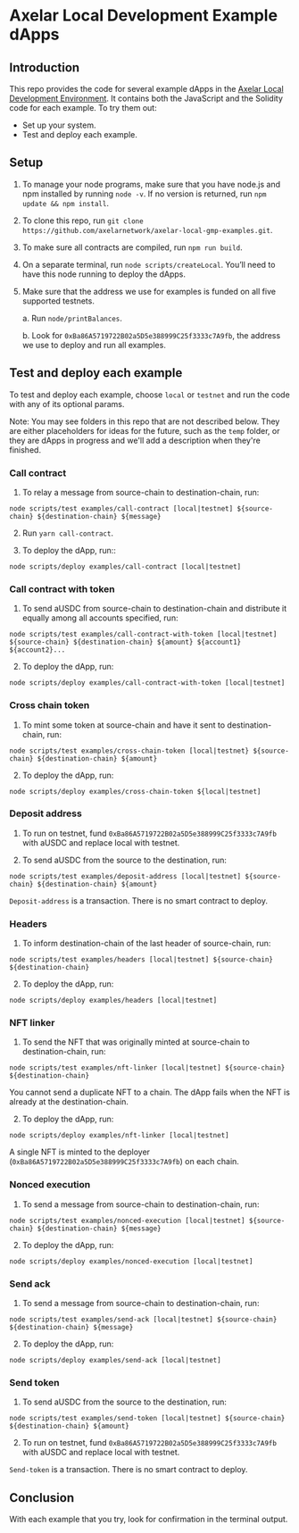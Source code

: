# Axelar Local Development Example dApps

## Introduction

This repo provides the code for several example dApps in the [Axelar Local Development Environment](https://github.com/axelarnetwork/axelar-local-dev). It contains both the JavaScript and the Solidity code for each example. To try them out:

- Set up your system.
- Test and deploy each example.

## Setup

1. To manage your node programs, make sure that you have node.js and npm installed by running `node -v`. If no version is returned, run
`npm update && npm install`.

2. To clone this repo, run `git clone https://github.com/axelarnetwork/axelar-local-gmp-examples.git`.
3. To make sure all contracts are compiled, run `npm run build`.
4. On a separate terminal, run `node scripts/createLocal`. You’ll need to have this node running to deploy the dApps.
5. Make sure that the address we use for examples is funded on all five supported testnets. 

   a. Run `node/printBalances`.

   b. Look for `0xBa86A5719722B02a5D5e388999C25f3333c7A9fb`, the address we use to deploy and run all examples.

## Test and deploy each example

To test and deploy each example, choose `local` or `testnet` and run the code with any of its optional params.

Note: You may see folders in this repo that are not described below. They are either placeholders for ideas for the future, such as the `temp` folder, or they are dApps in progress and we'll add a description when they're finished.

### Call contract

1. To relay a message from source-chain to destination-chain, run:

`node scripts/test examples/call-contract [local|testnet] ${source-chain} ${destination-chain} ${message}`

2. Run `yarn call-contract`.

3. To deploy the dApp, run::

`node scripts/deploy examples/call-contract [local|testnet]`

### Call contract with token

1. To send aUSDC from source-chain to destination-chain and distribute it equally among all accounts specified, run:

`node scripts/test examples/call-contract-with-token [local|testnet] ${source-chain} ${destination-chain} ${amount} ${account1} ${account2}...`

2. To deploy the dApp, run:

`node scripts/deploy examples/call-contract-with-token [local|testnet]`

### Cross chain token

1. To mint some token at source-chain and have it sent to destination-chain, run:

`node scripts/test examples/cross-chain-token [local|testnet} ${source-chain} ${destination-chain} ${amount}`

2. To deploy the dApp, run:

`node scripts/deploy examples/cross-chain-token ${local|testnet]`

### Deposit address

1. To run on testnet, fund `0xBa86A5719722B02a5D5e388999C25f3333c7A9fb` with aUSDC and replace local with testnet.

2. To send aUSDC from the source to the destination, run:

`node scripts/test examples/deposit-address [local|testnet] ${source-chain} ${destination-chain} ${amount}`

`Deposit-address` is a transaction. There is no smart contract to deploy.

### Headers

1. To inform destination-chain of the last header of source-chain, run:

`node scripts/test examples/headers [local|testnet] ${source-chain} ${destination-chain}`

2. To deploy the dApp, run:

`node scripts/deploy examples/headers [local|testnet]`

### NFT linker

1. To send the NFT that was originally minted at source-chain to destination-chain, run:

`node scripts/test examples/nft-linker [local|testnet] ${source-chain} ${destination-chain}`

You cannot send a duplicate NFT to a chain. The dApp fails when the NFT is already at the destination-chain.

2. To deploy the dApp, run:

`node scripts/deploy examples/nft-linker [local|testnet]`

A single NFT is minted to the deployer (`0xBa86A5719722B02a5D5e388999C25f3333c7A9fb`) on each chain.

### Nonced execution

1. To send a message from source-chain to destination-chain, run: 

`node scripts/test examples/nonced-execution [local|testnet] ${source-chain} ${destination-chain} ${message}`

2. To deploy the dApp, run:

`node scripts/deploy examples/nonced-execution [local|testnet]`

### Send ack

1. To send a message from source-chain to destination-chain, run:

`node scripts/test examples/send-ack [local|testnet] ${source-chain} ${destination-chain} ${message}`

2. To deploy the dApp, run:

`node scripts/deploy examples/send-ack [local|testnet]`

### Send token

1. To send aUSDC from the source to the destination, run:
 
`node scripts/test examples/send-token [local|testnet] ${source-chain} ${destination-chain} ${amount}` 

2. To run on testnet, fund `0xBa86A5719722B02a5D5e388999C25f3333c7A9fb` with aUSDC and replace local with testnet. 

`Send-token` is a transaction. There is no smart contract to deploy.

## Conclusion

With each example that you try, look for confirmation in the terminal output.


